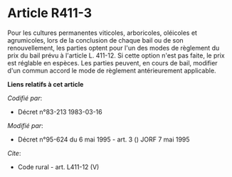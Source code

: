 # Article R411-3

Pour les cultures permanentes viticoles, arboricoles, oléicoles et agrumicoles, lors de la conclusion de chaque bail ou de
son renouvellement, les parties optent pour l'un des modes de règlement du prix du bail prévu à l'article L. 411-12. Si cette
option n'est pas faite, le prix est réglable en espèces. Les parties peuvent, en cours de bail, modifier d'un commun accord
le mode de règlement antérieurement applicable.

**Liens relatifs à cet article**

_Codifié par_:

  - Décret n°83-213 1983-03-16

_Modifié par_:

  - Décret n°95-624 du 6 mai 1995 - art. 3 () JORF 7 mai 1995

_Cite_:

  - Code rural - art. L411-12 (V)
